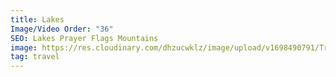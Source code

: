 ```yaml
---
title: Lakes
Image/Video Order: "36"
SEO: Lakes Prayer Flags Mountains
image: https://res.cloudinary.com/dhzucwklz/image/upload/v1698490791/Travel/_SBS4732_lkmml8.jpg
tag: travel
---
```

